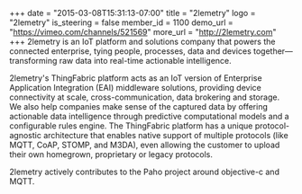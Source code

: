 +++
date = "2015-03-08T15:31:13-07:00"
title = "2lemetry"
logo = "2lemetry"
is_steering = false
member_id = 1100
demo_url = "https://vimeo.com/channels/521569"
more_url = "http://2lemetry.com"
+++
2lemetry is an IoT platform and solutions company that powers the connected enterprise, tying people, processes, data and devices together—transforming raw data into real-time actionable intelligence.

2lemetry's ThingFabric platform acts as an IoT version of Enterprise Application Integration (EAI) middleware solutions, providing device connectivity at scale, cross-communication, data brokering and storage. We also help companies make sense of the captured data by offering actionable data intelligence through predictive computational models and a configurable rules engine.
The ThingFabric platform has a unique protocol-agnostic architecture that enables native support of multiple protocols (like MQTT, CoAP, STOMP, and M3DA), even allowing the customer to upload their own homegrown, proprietary or legacy protocols.

2lemetry actively contributes to the Paho project around objective-c and MQTT.